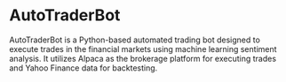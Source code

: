 # AutoTraderBot
AutoTraderBot is a Python-based automated trading bot designed to execute trades in the financial markets using machine learning sentiment analysis. It utilizes Alpaca as the brokerage platform for executing trades and Yahoo Finance data for backtesting.
